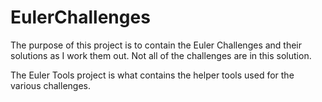 # EulerChallenges
The purpose of this project is to contain the Euler Challenges and their solutions as I work them out. Not all of the challenges
are in this solution.

The Euler Tools project is what contains the helper tools used for the various challenges.


